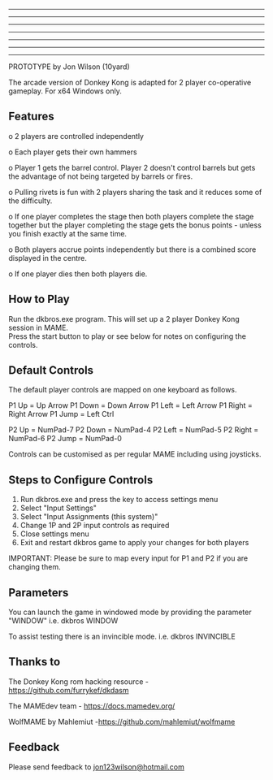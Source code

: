 ******  *    *    ******                           
*     * *   *     *     * *****   ****   ****      
*     * *  *      *     * *    * *    * *          
*     * ***       ******  *    * *    *  ****      
*     * *  *      *     * *****  *    *      * *** 
*     * *   *     *     * *   *  *    * *    * *** 
******  *    *    ******  *    *  ****   ****  ***
PROTOTYPE by Jon Wilson (10yard)

The arcade version of Donkey Kong is adapted for 2 player co-operative gameplay.
For x64 Windows only. 


Features
--------

o 2 players are controlled independently

o Each player gets their own hammers

o Player 1 gets the barrel control.  Player 2 doesn't control barrels but gets the advantage of 
    not being targeted by barrels or fires.

o Pulling rivets is fun with 2 players sharing the task and it reduces some of the difficulty.

o If one player completes the stage then both players complete the stage together but the player 
    completing the stage gets the bonus points - unless you finish exactly at the same time.

o Both players accrue points independently but there is a combined score displayed in the centre.

o If one player dies then both players die.


How to Play
-----------

Run the dkbros.exe program.  This will set up a 2 player Donkey Kong session in MAME.  
Press the start button to play or see below for notes on configuring the controls.


Default Controls
----------------
The default player controls are mapped on one keyboard as follows.

P1 Up    = Up Arrow 
P1 Down  = Down Arrow
P1 Left  = Left Arrow
P1 Right = Right Arrow
P1 Jump  = Left Ctrl

P2 Up    = NumPad-7
P2 Down  = NumPad-4
P2 Left  = NumPad-5
P2 Right = NumPad-6
P2 Jump  = NumPad-0

Controls can be customised as per regular MAME including using joysticks.


Steps to Configure Controls
---------------------------
1) Run dkbros.exe and press the <TAB> key to access settings menu
2) Select "Input Settings"
3) Select "Input Assignments (this system)"
4) Change 1P and 2P input controls as required
5) Close settings menu
6) Exit and restart dkbros game to apply your changes for both players

IMPORTANT:  Please be sure to map every input for P1 and P2 if you are changing them.


Parameters
----------
You can launch the game in windowed mode by providing the parameter "WINDOW"
i.e. dkbros WINDOW

To assist testing there is an invincible mode.
i.e. dkbros INVINCIBLE


Thanks to
---------
The Donkey Kong rom hacking resource - https://github.com/furrykef/dkdasm

The MAMEdev team - https://docs.mamedev.org/

WolfMAME by Mahlemiut -https://github.com/mahlemiut/wolfmame


Feedback
--------
Please send feedback to jon123wilson@hotmail.com